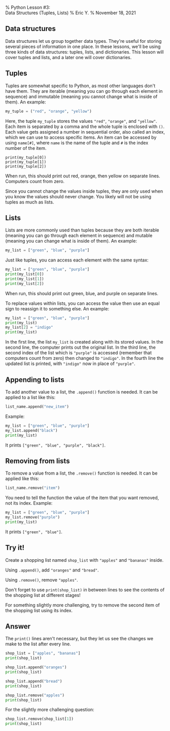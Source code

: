 % Python Lesson #3:\
    Data Structures (Tuples, Lists)
% Eric Y.
% November 18, 2021

## Data structures

Data structures let us group together data types.
They're useful for storing several pieces of information in one place.
In these lessons, we'll be using three kinds of data structures:
tuples, lists, and dictionaries.
This lesson will cover tuples and lists,
and a later one will cover dictionaries.

## Tuples

Tuples are somewhat specific to Python,
as most other languages don't have them.
They are iterable (meaning you can go through each element in sequence)
and immutable (meaning you cannot change what is inside of them).
An example:

```python
my_tuple = ("red", "orange", "yellow")
```

Here, the tuple `my_tuple`
stores the values `"red"`, `"orange"`, and `"yellow"`.
Each item is separated by a comma
and the whole tuple is enclosed with `()`.
Each value gets assigned a number in sequential order,
also called an index,
which we can use to access specific items.
An item can be accessed by using `name[#]`,
where `name` is the name of the tuple
and `#` is the index number of the item.

```
print(my_tuple[0])
print(my_tuple[1])
print(my_tuple[2])
```

When run, this should print out
red, orange, then yellow on separate lines.
Computers count from zero.

Since you cannot change the values inside tuples,
they are only used when you know the values should never change.
You likely will not be using tuples as much as lists.

## Lists

Lists are more commonly used than tuples
because they are both
iterable (meaning you can go through each element in sequence)
and mutable (meaning you can change what is inside of them).
An example:

```python
my_list = ["green", "blue", "purple"]
```

Just like tuples,
you can access each element with the same syntax:

```python
my_list = ["green", "blue", "purple"]
print(my_list[0])
print(my_list[1])
print(my_list[2])
```

When run, this should print out
green, blue, and purple on separate lines.

To replace values within lists,
you can access the value
then use an equal sign to reassign it to something else.
An example:

```python
my_list = ["green", "blue", "purple"]
print(my_list)
my_list[2] = "indigo"
print(my_list)
```

In the first line,
the list `my_list` is created along with its stored values.
In the second line,
the computer prints out the original list.
In the third line,
the second index of the list which is `"purple"` is accessed
(remember that computers count from zero)
then changed to `"indigo"`.
In the fourth line the updated list is printed,
with `"indigo"` now in place of `"purple"`.

## Appending to lists

To add another value to a list,
the `.append()` function is needed.
It can be applied to a list like this:

```python
list_name.append("new_item")
```

Example:

```python
my_list = ["green", "blue", "purple"]
my_list.append("black")
print(my_list)
```

It prints `["green", "blue", "purple", "black"]`.

## Removing from lists

To remove a value from a list,
the `.remove()` function is needed.
It can be applied like this:

```python
list_name.remove("item")
```

You need to tell the function the value of the item
that you want removed,
not its index.
Example:

```python
my_list = ["green", "blue", "purple"]
my_list.remove("purple")
print(my_list)
```

It prints `["green", "blue"]`.

## Try it!

Create a shopping list named `shop_list`
with `"apples"` and `"bananas"` inside.

Using `.append()`, add `"oranges"` and `"bread"`.

Using `.remove()`, remove `"apples"`.

Don't forget to use `print(shop_list)` in between lines
to see the contents of the shopping list at different stages!

For something slightly more challenging,
try to remove the second item of the shopping list using its index.

## Answer

The `print()` lines aren't necessary,
but they let us see the changes
we make to the list after every line.

```python
shop_list = ["apples", "bananas"]
print(shop_list)

shop_list.append("oranges")
print(shop_list)

shop_list.append("bread")
print(shop_list)

shop_list.remove("apples")
print(shop_list)
```

For the slightly more challenging question:

```python
shop_list.remove(shop_list[1])
print(shop_list)
```
